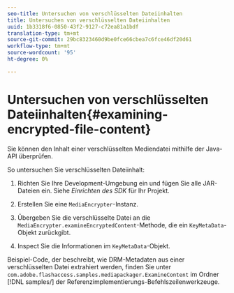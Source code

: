 ```yaml
---
seo-title: Untersuchen von verschlüsselten Dateiinhalten
title: Untersuchen von verschlüsselten Dateiinhalten
uuid: 1b3318f6-0850-43f2-9127-c72ea81a1bdf
translation-type: tm+mt
source-git-commit: 29bc8323460d9be0fce66cbea7c6fce46df20d61
workflow-type: tm+mt
source-wordcount: '95'
ht-degree: 0%

---
```



# Untersuchen von verschlüsselten Dateiinhalten{#examining-encrypted-file-content}

Sie können den Inhalt einer verschlüsselten Mediendatei mithilfe der Java-API überprüfen.

So untersuchen Sie verschlüsselten Dateiinhalt:

1. Richten Sie Ihre Development-Umgebung ein und fügen Sie alle JAR-Dateien ein. Siehe *Einrichten des SDK* für Ihr Projekt.
1. Erstellen Sie eine `MediaEncrypter`-Instanz.
1. Übergeben Sie die verschlüsselte Datei an die `MediaEncrypter.examineEncryptedContent`-Methode, die ein `KeyMetaData`-Objekt zurückgibt.

1. Inspect Sie die Informationen im `KeyMetaData`-Objekt.

Beispiel-Code, der beschreibt, wie DRM-Metadaten aus einer verschlüsselten Datei extrahiert werden, finden Sie unter `com.adobe.flashaccess.samples.mediapackager.ExamineContent` im Ordner [!DNL samples/] der Referenzimplementierungs-Befehlszeilenwerkzeuge.
